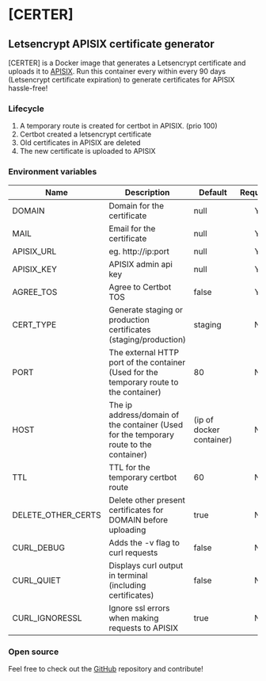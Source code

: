 
# [CERTER]
## Letsencrypt APISIX certificate generator
[CERTER] is a Docker image that generates a Letsencrypt certificate and uploads it to [APISIX](https://apisix.apache.org/). Run this container every within every 90 days (Letsencrypt certificate expiration) to generate certificates for APISIX hassle-free!

### Lifecycle
1. A temporary route is created for certbot in APISIX. (prio 100)
2. Certbot created a letsencrypt certificate
3. Old certificates in APISIX are deleted
4. The new certificate is uploaded to APISIX

### Environment variables
| Name   |      Description      |  Default | Required |
|----------|-------------|------|:---:|
| DOMAIN | Domain for the certificate | null | Y |
| MAIL | Email for the certificate | null | Y |
| APISIX_URL |  eg. http://ip:port | null | Y |
| APISIX_KEY |  APISIX admin api key | null | Y |
| AGREE_TOS | Agree to Certbot TOS | false | Y |
| CERT_TYPE | Generate staging or production certificates (staging/production) | staging | N |
| PORT | The external HTTP port of the container (Used for the temporary route to the container) | 80 | N |
| HOST | The ip address/domain of the container (Used for the temporary route to the container) | (ip of docker container) | N |
| TTL |  TTL for the temporary certbot route | 60 | N |
| DELETE_OTHER_CERTS |  Delete other present certificates for DOMAIN before uploading | true | N |
| CURL_DEBUG | Adds the -v flag to curl requests | false | N |
| CURL_QUIET | Displays curl output in terminal (including certificates) | false | N |
| CURL_IGNORESSL | Ignore ssl errors when making requests to APISIX | true | N |

### Open source
Feel free to check out the [GitHub](https://github.com/Menkveld-24/CERTER-letsencrypt-apisix) repository and contribute!
